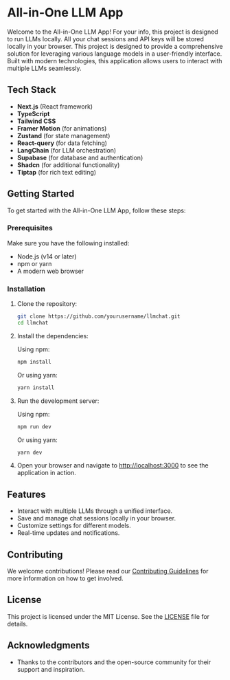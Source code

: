 # All-in-One LLM App

Welcome to the All-in-One LLM App! For your info, this project is designed to run LLMs locally. All your chat sessions and API keys will be stored locally in your browser. This project is designed to provide a comprehensive solution for leveraging various language models in a user-friendly interface. Built with modern technologies, this application allows users to interact with multiple LLMs seamlessly.

## Tech Stack

- **Next.js** (React framework)
- **TypeScript**
- **Tailwind CSS**
- **Framer Motion** (for animations)
- **Zustand** (for state management)
- **React-query** (for data fetching)
- **LangChain** (for LLM orchestration)
- **Supabase** (for database and authentication)
- **Shadcn** (for additional functionality)
- **Tiptap** (for rich text editing)

## Getting Started

To get started with the All-in-One LLM App, follow these steps:

### Prerequisites

Make sure you have the following installed:

- Node.js (v14 or later)
- npm or yarn
- A modern web browser

### Installation

1. Clone the repository:

   ```bash
   git clone https://github.com/yourusername/llmchat.git
   cd llmchat
   ```

2. Install the dependencies:

   Using npm:

   ```bash
   npm install
   ```

   Or using yarn:

   ```bash
   yarn install
   ```

3. Run the development server:

   Using npm:

   ```bash
   npm run dev
   ```

   Or using yarn:

   ```bash
   yarn dev
   ```

4. Open your browser and navigate to [http://localhost:3000](http://localhost:3000) to see the application in action.

## Features

- Interact with multiple LLMs through a unified interface.
- Save and manage chat sessions locally in your browser.
- Customize settings for different models.
- Real-time updates and notifications.

## Contributing

We welcome contributions! Please read our [Contributing Guidelines](CONTRIBUTING.md) for more information on how to get involved.

## License

This project is licensed under the MIT License. See the [LICENSE](LICENSE) file for details.

## Acknowledgments

- Thanks to the contributors and the open-source community for their support and inspiration.
